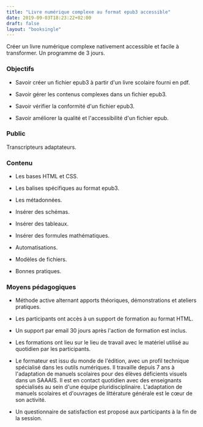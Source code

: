 ```yaml
---
title: "Livre numérique complexe au format epub3 accessible"
date: 2019-09-03T18:23:22+02:00
draft: false
layout: "booksingle"
---
```


  Créer un livre numérique complexe nativement accessible et facile à
  transformer. Un programme de 3 jours.

  ### Objectifs

  - Savoir créer un fichier epub3 à partir d'un livre scolaire fourni en
  pdf.

  - Savoir gérer les contenus complexes dans un fichier epub3.

  - Savoir vérifier la conformité d'un fichier epub3.

  - Savoir améliorer la qualité et l'accessibilité d'un fichier epub.

  ### Public

  Transcripteurs adaptateurs.

  ### Contenu 

  - Les bases HTML et CSS.

  - Les balises spécifiques au format epub3.

  - Les métadonnées.

  - Insérer des schémas.

  - Insérer des tableaux.

  - Insérer des formules mathématiques.

  - Automatisations.

  - Modèles de fichiers.

  - Bonnes pratiques.

  ### Moyens pédagogiques 

  - Méthode active alternant apports théoriques, démonstrations et
  ateliers pratiques.

  - Les participants ont accès à un support de formation au format HTML.

  - Un support par email 30 jours après l'action de formation est inclus.

  - Les formations ont lieu sur le lieu de travail avec le matériel
  utilisé au quotidien par les participants.

  - Le formateur est issu du monde de l'édition, avec un profil technique
  spécialisé dans les outils numériques. Il travaille depuis 7 ans à
  l'adaptation de manuels scolaires pour des élèves déficients visuels
  dans un SAAAIS. Il est en contact quotidien avec des enseignants
  spécialisés au sein d'une équipe pluridisciplinaire. L'adaptation de
  manuels scolaires et d'ouvrages de littérature générale est le cœur de
  son activité.

  - Un questionnaire de satisfaction est proposé aux participants à la fin
  de la session.


